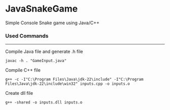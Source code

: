 # JavaSnakeGame
Simple Console Snake game using Java/C++

### Used Commands
***
Compile Java file and generate .h file
```shell
javac -h . "GameInput.java"
```
Compile C++ file
```shell
g++ -c -I"C:\Program Files\Java\jdk-22\include" -I"C:\Program Files\Java\jdk-22\include\win32" inputs.cpp -o inputs.o
```
Create dll file
```shell
g++ -shared -o inputs.dll inputs.o
```

